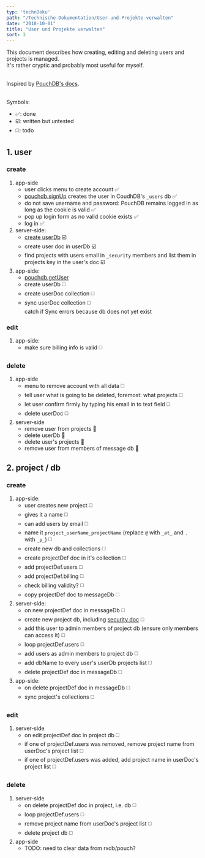 ```yaml
---
typ: 'technDoku'
path: "/Technische-Dokumentation/User-und-Projekte-verwalten"
date: "2018-10-01"
title: "User und Projekte verwalten"
sort: 3
---
```


This document describes how creating, editing and deleting users and projects is managed.<br/>
It's rather cryptic and probably most useful for myself.<br/><br/>

Inspired by [PouchDB's docs](https://github.com/pouchdb-community/pouchdb-authentication/blob/master/docs/recipes.md#some-people-can-read-some-docs-some-people-can-write-those-same-docs).<br/><br/>

Symbols:
* :white_check_mark:: done
* :ballot_box_with_check:: written but untested
* :white_medium_square:: todo

## 1. user
### create
1. app-side
   * user clicks menu to create account :white_check_mark:
   * [pouchdb.signUp](https://github.com/pouchdb-community/pouchdb-authentication/blob/master/docs/api.md#dbsignupusername-password--options--callback) creates the user in CoudhDB's `_users` db :white_check_mark:
   * do not save username and password: PouchDB remains logged in as long as the cookie is valid :white_check_mark:
   * pop up login form as no valid cookie exists :white_check_mark:
   * log in :white_check_mark:
2. server-side:
   * [create userDb](http://docs.couchdb.org/en/stable/config/couch-peruser.html) :ballot_box_with_check:
   * create user doc in userDb :ballot_box_with_check:
   * find projects with users email in `_security` members and list them in projects key in the user's doc :ballot_box_with_check:
3. app-side:
   * [pouchdb.getUser](https://github.com/pouchdb-community/pouchdb-authentication/blob/master/docs/api.md#dbgetuserusername--opts-callback)
   * create userDb :white_medium_square:
   * create userDoc collection :white_medium_square:
   * sync userDoc collection :white_medium_square:<br/>
      catch if Sync errors because db does not yet exist

### edit
1. app-side:
   * make sure billing info is valid :white_medium_square:

### delete
1. app-side
   * menu to remove account with all data :white_medium_square:
   * tell user what is going to be deleted, foremost: what projects :white_medium_square:
   * let user confirm firmly by typing his email in to text field :white_medium_square:
   * delete userDoc :white_medium_square:
2. server-side
   * remove user from projects :construction:
   * delete userDb :construction:
   * delete user's projects :construction:
   * remove user from members of message db :construction:

## 2. project / db
### create
1. app-side:
   * user creates new project :white_medium_square:
   * gives it a name :white_medium_square:
   * can add users by email :white_medium_square:
   * name it `project_userName_projectName` (replace `@` with `_at_` and `.` with `_p_`) :white_medium_square:
   * create new db and collections :white_medium_square:
   * create projectDef doc in it's collection :white_medium_square:
   * add projectDef.users :white_medium_square:
   * add projectDef.billing :white_medium_square:
   * check billing validity? :white_medium_square:
   * copy projectDef doc to messageDb :white_medium_square:
2. server-side:
   * on new projectDef doc in messageDb :white_medium_square:
   * create new project db, including [security doc](http://docs.couchdb.org/en/latest/api/database/security.html) :white_medium_square:
   * add this user to admin members of project db (ensure only members can access it) :white_medium_square:
   * loop projectDef.users :white_medium_square:
   * add users as admin members to project db :white_medium_square:
   * add dbName to every user's userDb projects list :white_medium_square:
   * delete projectDef doc in messageDb :white_medium_square:
3. app-side:
   * on delete projectDef doc in messageDb :white_medium_square:
   * sync project's collections :white_medium_square:

### edit
1. server-side
   * on edit projectDef doc in project db :white_medium_square:
   * if one of projectDef.users was removed, remove project name from userDoc's project list :white_medium_square:
   * if one of projectDef.users was added, add project name in userDoc's project list :white_medium_square:

### delete
1. server-side
   * on delete projectDef doc in project, i.e. db :white_medium_square:
   * loop projectDef.users :white_medium_square:
   * remove project name from userDoc's project list :white_medium_square:
   * delete project db :white_medium_square:
2. app-side
   * TODO: need to clear data from rxdb/pouch?